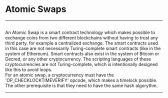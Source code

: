 # Atomic Swaps

---

##

An Atomic Swap is a smart contract technology which makes possible to exchange coins from two different blockchains without having to trust any third party, for example a centralized exchange.
The smart contracts used in this case are not necessarily Turing-complete smart contracts (like in the system of Ethereum).
Smart contracts also exist in the system of Bitcoin or Decred, or any other cryptocurrency.  The scripting languages of these cryptocurrencies are not Turing-complete, which is intentionally designed like this to avoid loops.  
For an atomic swap, a cryptocurrency must have the 'OP_CHECKLOCKTIMEVERIFY' opcode, which makes a timelock possible.
The other prerequisite is that they need to have the same hash algorythm.

---

